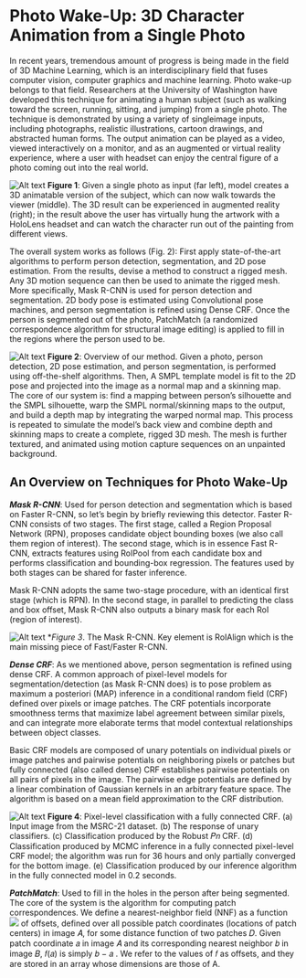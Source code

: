 # Photo Wake-Up: 3D Character Animation from a Single Photo

In recent years, tremendous amount of progress is being made in the field of 3D Machine Learning, which is an interdisciplinary field that fuses computer vision, computer graphics and machine learning. Photo wake-up belongs to that field. Researchers at the University of Washington have developed this technique for animating a human subject (such as walking toward the screen, running, sitting, and jumping) from a single photo. The technique is demonstrated by using a variety of singleimage inputs, including photographs, realistic illustrations, cartoon drawings, and abstracted human forms. The output animation can be played as a video, viewed interactively on a monitor, and as an augmented or virtual reality experience, where a user with headset can enjoy the central figure of a photo coming out into the real world.

![Alt text](https://github.com/lev1khachatryan/Photo_Wake-Up/blob/master/doc/_assets/main_result.png)
**Figure 1**: Given a single photo as input (far left), model creates a 3D animatable version of the subject, which can now walk towards the viewer (middle). The 3D result can be experienced in augmented reality (right); in the result above the user has virtually hung the artwork with a HoloLens headset and can watch the character run out of the painting from different views.


The overall system works as follows (Fig. 2): First apply state-of-the-art algorithms to perform person detection, segmentation, and 2D pose estimation. From the results, devise a method to construct a rigged mesh. Any 3D motion sequence can then be used to animate the rigged mesh. More specifically, Mask R-CNN is used for person detection and segmentation. 2D body pose is estimated using Convolutional pose machines, and person segmentation is refined using Dense CRF. Once the person is segmented out of the photo, PatchMatch (a randomized correspondence algorithm for structural image editing) is applied to fill in the regions where the person used to be.

![Alt text](https://github.com/lev1khachatryan/Photo_Wake-Up/blob/master/doc/_assets/architecture.png)
**Figure 2**: Overview of our method. Given a photo, person detection, 2D pose estimation, and person segmentation, is performed using off-the-shelf algorithms. Then, A SMPL template model is fit to the 2D pose and projected into the image as a normal map and a skinning map. The core of our system is: find a mapping between person’s silhouette and the SMPL silhouette, warp the SMPL normal/skinning maps to the output, and build a depth map by integrating the warped normal map. This process is repeated to simulate the model’s back view and combine depth and skinning maps to create a complete, rigged 3D mesh. The mesh is further textured, and animated using motion capture sequences on an unpainted background.

## An Overview on Techniques for Photo Wake-Up

***Mask R-CNN***: Used for person detection and segmentation which is based on Faster R-CNN, so let’s begin by briefly reviewing this detector. Faster R-CNN consists of two stages. The first stage, called a Region Proposal Network (RPN), proposes candidate object bounding boxes (we also call them region of interest). The second stage, which is in essence Fast R-CNN, extracts features using RoIPool from each candidate box and performs classification and bounding-box regression. The features used by both stages can be shared for faster inference.

Mask R-CNN adopts the same two-stage procedure, with an identical first stage (which is RPN). In the second stage, in parallel to predicting the class and box offset, Mask R-CNN also outputs a binary mask for each RoI (region of interest).

![Alt text](https://github.com/lev1khachatryan/Photo_Wake-Up/blob/master/doc/_assets/mask%20r-cnn.png)
**Figure 3*. The Mask R-CNN. Key element is RoIAlign which is the main missing piece of Fast/Faster R-CNN.

***Dense CRF***: As we mentioned above, person segmentation is refined using dense CRF. A common approach of pixel-level models for segmentation/detection (as Mask R-CNN does) is to pose problem as maximum a posteriori (MAP) inference in a conditional random field (CRF) defined over pixels or image patches. The CRF potentials incorporate smoothness terms that maximize label agreement between similar pixels, and can integrate more elaborate terms that model contextual relationships between object classes.

Basic CRF models are composed of unary potentials on individual pixels or image patches and pairwise potentials on neighboring pixels or patches but fully connected (also called dense) CRF establishes pairwise potentials on all pairs of pixels in the image. The pairwise edge potentials are defined by a linear combination of Gaussian kernels in an arbitrary feature space. The algorithm is based on a mean field approximation to the CRF distribution.

![Alt text](https://github.com/lev1khachatryan/Photo_Wake-Up/blob/master/doc/_assets/crf.png)
**Figure 4**: Pixel-level classification with a fully connected CRF. (a) Input image from the MSRC-21 dataset. (b) The response of unary classifiers. (c) Classification produced by the Robust 𝑃𝑛 CRF. (d) Classification produced by MCMC inference in a fully connected pixel-level CRF model; the algorithm was run for 36 hours and only partially converged for the bottom image. (e) Classification produced by our inference algorithm in the fully connected model in 0.2 seconds.

***PatchMatch***: Used to fill in the holes in the person after being segmented. The core of the system is the algorithm for computing patch correspondences. We define a nearest-neighbor field (NNF) as a function <img src="https://render.githubusercontent.com/render/math?math=f : A → R^{2}">  of offsets, defined over all possible patch coordinates (locations of patch centers) in image 𝐴, for some distance function of two patches 𝐷. Given patch coordinate 𝑎 in image 𝐴 and its corresponding nearest neighbor 𝑏 in image 𝐵, 𝑓(𝑎) is simply 𝑏 − 𝑎 . We refer to the values of 𝑓 as offsets, and they are stored in an array whose dimensions are those of A.











